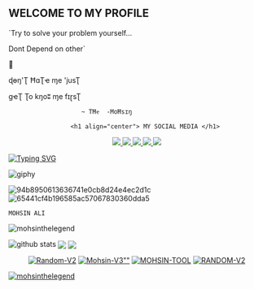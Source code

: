 ## WELCOME TO MY PROFILE

`Try to solve your problem yourself...

Dont Depend on other`

 🤡

ɖɵŋ'Ʈ  ĦɑƮҽ  ɱe 'jusƮ 

gҽƮ Ʈo kŋoʬ ɱe fɪɽsƮ

                        ~ TĦҽ  -MoĦsɪŋ
                        
                     <h1 align="center"> MY SOCIAL MEDIA </h1>
<p align="center">
<a href="https://github.com/MohsinTheLegend"><img src="https://img.shields.io/badge/Github-black?logo=Github&logoColor=black&labelColor=white">
<a href="https://m.facebook.com/MohsinAliOfficial"><img src="https://img.shields.io/badge/facebook-blue?logo=Twitter&logoColor=White&labelColor=white">
<a href="https://www.facebook.com/MOHSIN.ALI.ALL.HATERX.KA.PAPA.FEEL.THE.POWER"><img src="https://img.shields.io/badge/Facebook-blue?logo=Facebook&logoColor=blue&labelColor=white">
<a href="https://www.instagram.com/mohsin_ali_official_786"><img src="https://img.shields.io/badge/Instagram-red?logo=Instagram&logoColor=purple&labelColor=white">
<a href="https://wa.me/03063112***?text=Asalamualaikum+bang"><img src="https://img.shields.io/badge/Whatsapp-CHAT-green?logo=Whatsapp&logoColor=Brightgreen&labelColor=white">
</p>
 
 [![Typing SVG](https://readme-typing-svg.herokuapp.com?color=%233729F7&lines=HATERX+MAKES+MEH+FAMOUS+MOHSIN+THE+BRAND)](https://git.io/typing-svg)
 

 
  ![giphy](https://user-images.githubusercontent.com/77507222/106824690-8dd73a00-66ad-11eb-89e2-53e13ac6f594.gif)
<p align="center">
  


![94b8950613636741e0cb8d24e4ec2d1c](https://user-images.githubusercontent.com/72184388/115982559-89883200-a5b5-11eb-8b23-10b9099f5d68.gif)
![65441cf4b196585ac57067830360dda5](https://user-images.githubusercontent.com/72184388/115982548-6f4e5400-a5b5-11eb-92de-748a1a1d7d80.gif)




`MOHSIN ALI`

<p align="left"> <img src="https://komarev.com/ghpvc/?username=mohsinthelegend&label=Profile%20views&color=0e75b6&style=flat" alt="mohsinthelegend" /> </p>

![github stats](https://github-readme-stats.vercel.app/api?username=MohsinTheLegend&show_icons=true&include_all_commits=true&theme=chartreuse-dark&cache_seconds=3200)
<img align="center" src="https://github-readme-stats.anuraghazra1.vercel.app/api/top-langs/?username=MohsinTheLegend&layout=compact&theme=chartreuse-dark" />
<img align="center" src="https://github-readme-stats.anuraghazra1.vercel.app/api/pin/?username=MohsinTheLegend&repo=Random-V2&theme=chartreuse-dark" />
<p align="center">
<a href="https://github.com/MohsinTheLegend&repo=Random-V2"><img title="Random-V2" src="https://github-readme-stats.vercel.app/api/pin/?username=MohsinTheLegend&repo=MOHSIN-TOOL&theme=vision-friendly-dark"></a>
<a href="https://github.com/MohsinTheLegend&repo=Mohsin-V3"><img title=Mohsin-V3"" src="https://github-readme-stats.vercel.app/api/pin/?username=MohsinTheLegend&repo=ALI-V2&theme=dark"></a>
<a href="https://github.com/MohsinTheLegend&repo=MOHSIN-TOOL"><img title="MOHSIN-TOOL" src="https://github-readme-stats.vercel.app/api/pin/?username=MohsinTheLegend&repo=Mohsin-V3&theme=vision-friendly-dark"></a>
<a href="https://github.com/MohsinTheLegend&repo=Random-V2"><img title="RANDOM-V2" src="https://github-readme-stats.vercel.app/api/pin/?username=MohsinTheLegend&repo=Without-Pak&theme=tokyonight"></a>
</p>
<p align="left"> <a href="https://github.com/ryo-ma/github-profile-trophy"><img src="https://github-profile-trophy.vercel.app/?username=mohsinthelegend" alt="mohsinthelegend" /></a> </p>
